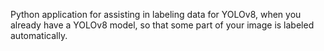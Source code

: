 Python application for assisting in labeling data for YOLOv8, when you already have a YOLOv8 model, so that some part of your image is labeled automatically.
